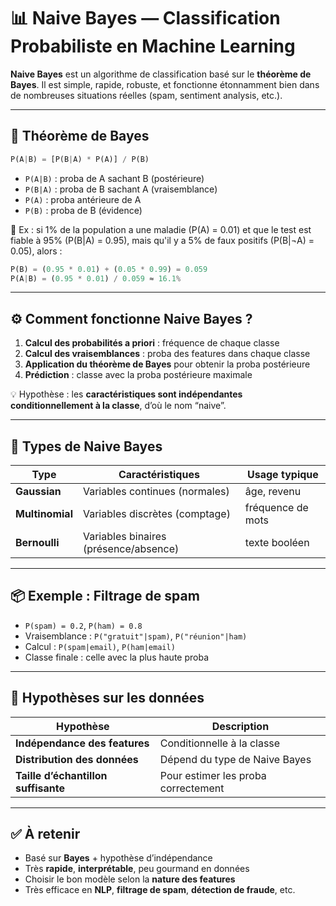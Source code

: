 
# 📊 Naive Bayes — Classification Probabiliste en Machine Learning

**Naive Bayes** est un algorithme de classification basé sur le **théorème de Bayes**. Il est simple, rapide, robuste, et fonctionne étonnamment bien dans de nombreuses situations réelles (spam, sentiment analysis, etc.).

---

## 🧠 Théorème de Bayes

```python
P(A|B) = [P(B|A) * P(A)] / P(B)
```

- `P(A|B)` : proba de A sachant B (postérieure)
- `P(B|A)` : proba de B sachant A (vraisemblance)
- `P(A)` : proba antérieure de A
- `P(B)` : proba de B (évidence)

📌 Ex : si 1% de la population a une maladie (P(A) = 0.01) et que le test est fiable à 95% (P(B|A) = 0.95), mais qu'il y a 5% de faux positifs (P(B|¬A) = 0.05), alors :

```python
P(B) = (0.95 * 0.01) + (0.05 * 0.99) = 0.059
P(A|B) = (0.95 * 0.01) / 0.059 ≈ 16.1%
```

---

## ⚙️ Comment fonctionne Naive Bayes ?

1. **Calcul des probabilités a priori** : fréquence de chaque classe
2. **Calcul des vraisemblances** : proba des features dans chaque classe
3. **Application du théorème de Bayes** pour obtenir la proba postérieure
4. **Prédiction** : classe avec la proba postérieure maximale

💡 Hypothèse : les **caractéristiques sont indépendantes conditionnellement à la classe**, d’où le nom “naive”.

---

## 🔬 Types de Naive Bayes

| Type                    | Caractéristiques | Usage typique |
|-------------------------|------------------|---------------|
| **Gaussian**            | Variables continues (normales) | âge, revenu |
| **Multinomial**         | Variables discrètes (comptage) | fréquence de mots |
| **Bernoulli**           | Variables binaires (présence/absence) | texte booléen |

---

## 📦 Exemple : Filtrage de spam

- `P(spam) = 0.2`, `P(ham) = 0.8`
- Vraisemblance : `P("gratuit"|spam)`, `P("réunion"|ham)`
- Calcul : `P(spam|email)`, `P(ham|email)`
- Classe finale : celle avec la plus haute proba

---

## 📐 Hypothèses sur les données

| Hypothèse                         | Description |
|----------------------------------|-------------|
| **Indépendance des features**     | Conditionnelle à la classe |
| **Distribution des données**     | Dépend du type de Naive Bayes |
| **Taille d’échantillon suffisante** | Pour estimer les proba correctement |

---

## ✅ À retenir

- Basé sur **Bayes** + hypothèse d’indépendance
- Très **rapide**, **interprétable**, peu gourmand en données
- Choisir le bon modèle selon la **nature des features**
- Très efficace en **NLP**, **filtrage de spam**, **détection de fraude**, etc.
